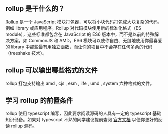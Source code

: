## rollup 是干什么的？

[Rollup](https://rollupjs.org/guide/en/) 是一个 JavaScript 模块打包器，可以将小块代码打包成大块复杂的代码，例如 library 或应用程序。Rollup 对代码模块使用新的标准化格式（ES module），这些标准都包含在 JavaScript 的 ES6 版本中，而不是以前的特殊解决方案，如 CommonJS 和 AMD。ES6 模块可以使你自由、无缝地使用你最喜爱的 library 中那些最有用独立函数，而让你的项目中不会存在任何多余的代码（treeshake 技术）。

## rollup 可以输出哪些格式的文件

rollup 打包支持输出 amd , cjs , esm , iife , umd , system 六种格式的文件。

## 学习 rollup 的前置条件

rollup 使用 typescript 编写，因此要求阅读源码的人具有一定的 typescript 基础知识储备。如果对 typescript 不熟的同学建议提前查阅 [官方文档](www.typescriptlang.org) 以便你更好的阅读 rollup 源码。
